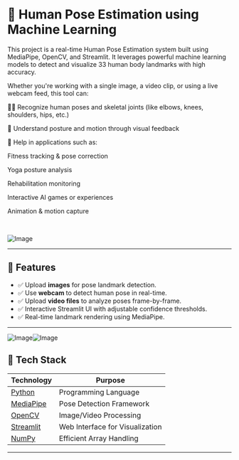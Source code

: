 # 🤖 Human Pose Estimation using Machine Learning

This project is a real-time Human Pose Estimation system built using MediaPipe, OpenCV, and Streamlit. It leverages powerful machine learning models to detect and visualize 33 human body landmarks with high accuracy.

Whether you're working with a single image, a video clip, or using a live webcam feed, this tool can:

🧍‍♂️ Recognize human poses and skeletal joints (like elbows, knees, shoulders, hips, etc.)

🧠 Understand posture and motion through visual feedback

🧩 Help in applications such as:

Fitness tracking & pose correction

Yoga posture analysis

Rehabilitation monitoring

Interactive AI games or experiences

Animation & motion capture

<br>

![Image](https://github.com/user-attachments/assets/d890d63a-0d57-4b2a-a70e-bd4f67e3a71c)

---

## 📌 Features

- ✅ Upload **images** for pose landmark detection.
- ✅ Use **webcam** to detect human pose in real-time.
- ✅ Upload **video files** to analyze poses frame-by-frame.
- ✅ Interactive Streamlit UI with adjustable confidence thresholds.
- ✅ Real-time landmark rendering using MediaPipe.

---
![Image](https://github.com/user-attachments/assets/807933b4-8980-4a19-8f59-e30169c71992)![Image](https://github.com/user-attachments/assets/3fe7bdaa-d731-4a09-9a7c-bb1c05883bf6)


## 🔧 Tech Stack

| Technology | Purpose |
|------------|---------|
| [Python](https://www.python.org/) | Programming Language |
| [MediaPipe](https://google.github.io/mediapipe/) | Pose Detection Framework |
| [OpenCV](https://opencv.org/) | Image/Video Processing |
| [Streamlit](https://streamlit.io/) | Web Interface for Visualization |
| [NumPy](https://numpy.org/) | Efficient Array Handling |

---

